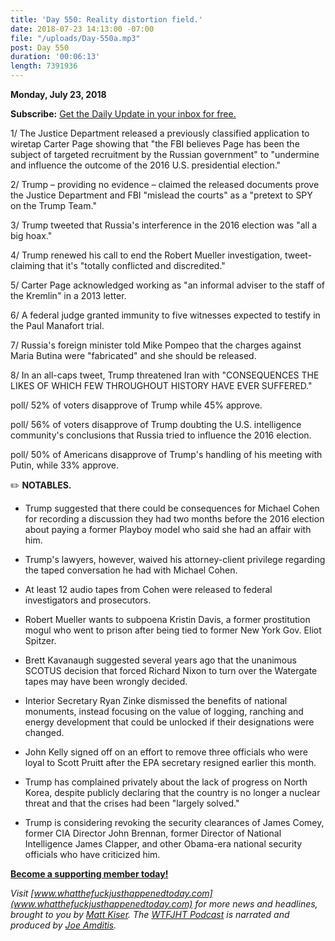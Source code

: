 ```yaml
---
title: 'Day 550: Reality distortion field.'
date: 2018-07-23 14:13:00 -07:00
file: "/uploads/Day-550a.mp3"
post: Day 550
duration: '00:06:13'
length: 7391936
---
```


**Monday, July 23, 2018**

**Subscribe:** [Get the Daily Update in your inbox for free.](https://whatthefuckjusthappenedtoday.com/subscribe/)

1/ The Justice Department released a previously classified application to wiretap Carter Page showing that "the FBI believes Page has been the subject of targeted recruitment by the Russian government" to "undermine and influence the outcome of the 2016 U.S. presidential election."

2/ Trump – providing no evidence – claimed the released documents prove the Justice Department and FBI "mislead the courts" as a "pretext to SPY on the Trump Team."

3/ Trump tweeted that Russia's interference in the 2016 election was "all a big hoax."

4/ Trump renewed his call to end the Robert Mueller investigation, tweet-claiming that it's "totally conflicted and discredited."

5/ Carter Page acknowledged working as "an informal adviser to the staff of the Kremlin" in a 2013 letter.

6/ A federal judge granted immunity to five witnesses expected to testify in the Paul Manafort trial.

7/ Russia's foreign minister told Mike Pompeo that the charges against Maria Butina were "fabricated" and she should be released.

8/ In an all-caps tweet, Trump threatened Iran with "CONSEQUENCES THE LIKES OF WHICH FEW THROUGHOUT HISTORY HAVE EVER SUFFERED."

poll/ 52% of voters disapprove of Trump while 45% approve.

poll/ 56% of voters disapprove of Trump doubting the U.S. intelligence community's conclusions that Russia tried to influence the 2016 election.

poll/ 50% of Americans disapprove of Trump's handling of his meeting with Putin, while 33% approve.

✏️ **NOTABLES.**

* Trump suggested that there could be consequences for Michael Cohen for recording a discussion they had two months before the 2016 election about paying a former Playboy model who said she had an affair with him.

* Trump's lawyers, however, waived his attorney-client privilege regarding the taped conversation he had with Michael Cohen.

* At least 12 audio tapes from Cohen were released to federal investigators and prosecutors.

* Robert Mueller wants to subpoena Kristin Davis, a former prostitution mogul who went to prison after being tied to former New York Gov. Eliot Spitzer.

* Brett Kavanaugh suggested several years ago that the unanimous SCOTUS decision that forced Richard Nixon to turn over the Watergate tapes may have been wrongly decided.

* Interior Secretary Ryan Zinke dismissed the benefits of national monuments, instead focusing on the value of logging, ranching and energy development that could be unlocked if their designations were changed.

* John Kelly signed off on an effort to remove three officials who were loyal to Scott Pruitt after the EPA secretary resigned earlier this month.

* Trump has complained privately about the lack of progress on North Korea, despite publicly declaring that the country is no longer a nuclear threat and that the crises had been "largely solved."

* Trump is considering revoking the security clearances of James Comey, former CIA Director John Brennan, former Director of National Intelligence James Clapper, and other Obama-era national security officials who have criticized him.

**[Become a supporting member today!](https://whatthefuckjusthappenedtoday.com/membership/?utm_source=2017\+Donors&utm_campaign=8dccd905d9-&utm_medium=email&utm_term=0_3bd36f654c-8dccd905d9-169730397)**

*Visit [www.whatthefuckjusthappenedtoday.com](www.whatthefuckjusthappenedtoday.com) for more news and headlines, brought to you by [Matt Kiser](https://twitter.com/Matt_Kiser). The [WTFJHT Podcast](https://whatthefuckjusthappenedtoday.com/podcasts/) is narrated and produced by [Joe Amditis](https://twitter.com/jsamditis).*
